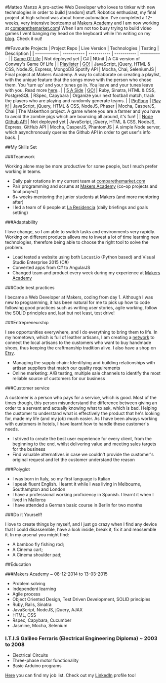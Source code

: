 #Matteo Manzo
A pro-active Web Developer who loves to tinker with new technologies in order to build [random] stuff. Robotics enthusiast, my final project at high school was about home automation. I've completed a 12-weeks, very intensive bootcamp at [Makers Academy](http://www.makersacademy.com/) and I am now working at [comparethemarket.com](http://www.comparethemarket.com/)!
When I am not too busy trying to build video games I vent banging my head on the keyboard while I'm writing on my [blog](http://matteomanzo.github.io/). Check it out!

##Favourite Projects
| Project Repo | Live Version | Technologies | Testing | Description |
| ------------ | ----------- | ----------- | ----------- | ----------- |
| [Game Of Life](https://github.com/matteomanzo/GameOfLife) | Not deployed yet | C# | NUnit | A C# version of Conway's Game Of Life |
| [Playlister](https://github.com/matteomanzo/Playlister) | [GO!](https://turnuptunein.herokuapp.com/) | JavaScript, jQuery, HTML & CSS, NodeJS, Express, MongoDB Spotify API | Mocha, Chai, SeleniumJS | Final project at Makers Academy. A way to collaborate on creating a playlist, with the unique feature that the songs move with the person who chose them. You 'turn up' and your tunes go in. You leave and your tunes leave with you. Read more [here](https://github.com/matteomanzo/Playlister/blob/master/README.md).. |
| [5 A Side](https://github.com/matteomanzo/5_a_side) | [GO!](https://makers-five-a-side.herokuapp.com/) | Ruby, Sinatra, HTML & CSS, PostgreSQL | RSpec, Capybara  | Organize your next football match, track the players who are playing and randomly generate teams. |
| [PigPong](https://github.com/matteomanzo/PigPong) | [Play it!](https://zombie-pig-pong.herokuapp.com) | JavaScript, jQuery, HTML & CSS, NodeJS, Phaser | Mocha, CasperJS, Chai | The Makerthon project. A game where you are a farmer and you have to avoid the zombie pigs which are bouncing all around, it's fun! |
| [Node Github API](https://github.com/matteomanzo/node_github_api) | Not deployed yet | JavaScript, jQuery, HTML & CSS, NodeJS, Express, GitHub API | Mocha, CasperJS, PhantomJS | A simple Node server, which asynchronously queries the Github API in order to get user's info back. |

##My Skills Set

###Teamwork

Working alone may be more productive for some people, but I much prefer working in teams.

- Daily pair rotations in my current team at [comparethemarket.com](http://www.comparethemarket.com/)
- Pair programming and scrums at [Makers Academy](http://www.makersacademy.com/) (co-op projects and final project)
- 6+ weeks mentoring the junior students at Makers (and more mentoring after)
- I led a team of 6 people at [La Residencia](http://www.belmond.com/la-residencia-mallorca/) (daily briefings and goals setting)

###Adaptability

I love change, so I am able to switch tasks and environments very rapidly.
Working on different products allows me to invest a lot of time learning new technologies, therefore being able to choose the right tool to solve the problem.

- Load tested a website using both Locust.io (Python based) and Visual Studio Enterprise 2015 (C#)
- Converted apps from C# to AngularJS
- Changed team and product every week during my experience at [Makers Academy](http://www.makersacademy.com/)

###Code best practices

I became a Web Developer at Makers, coding from day 1. Although I was new to programming, it has been natural for me to pick up how to code following good practices such as writing user stories, agile working, follow the SOLID principles and, last but not least, test drive!

###Entrepreneurship

I see opportunities everywhere, and I do everything to bring them to life. In my hometown, which is full of leather artisans, I am creating a [network](http://www.muntuch.com/) to connect the local artisans to the customers who want to buy handmade shoes, thus keeping the craftmanship tradition alive.
I also have a shop on [Etsy](https://www.etsy.com/shop/Rogante).
- Managing the supply chain: Identifying and building relationships with artisan suppliers that match our quality requirements
- Online marketing: A/B testing, multiple sale channels to identify the most reliable source of customers for our business

###Customer service

A customer is a person who pays for a service, which is good. Most of the times though, this person misunderstand the difference between giving an order to a servant and actually knowing what to ask, which is bad.
Helping the customer to understand what is effectively the product that he's looking for, made my life (and my job) much easier.
As I have been always working with customers in hotels, I have learnt how to handle these customer's needs.

- I strived to create the best user experience for every client, from the beginning to the end, whilst delivering value and meeting sales targets for the business
- Find valuable alternatives in case we couldn't provide the customer's original request and let the customer understand the reason

###Polyglot

- I was born in Italy, so my first language is Italian
- I speak fluent English. I learnt it while I was living in Melbourne, Southampton and London
- I have a professional working proficiency in Spanish. I learnt it when I lived in Mallorca
- I have attended a German basic course in Berlin for two months

###Do it Yourself!

I love to create things by myself, and I just go crazy when I find any device that I could disassemble, have a look inside, break it, fix it and reassemble it.
In my arsenal you might find:

- A bamboo fly fishing rod;
- A Cinema cart;
- A Cinema shoulder pad;

##Education

###Makers Academy ~ 08-12-2014 to 13-03-2015

- Problem solving
- Independent learning
- Agile process
- Object Oriented Design, Test Driven Development, SOLID principles
- Ruby, Rails, Sinatra
- JavaScript, NodeJS, jQuery, AJAX
- HTML, CSS
- Rspec, Capybara, Cucumber
- Jasmine, Mocha, Selenium

### I.T.I.S Galileo Ferraris (Electrical Engineering Diploma) ~ 2003 to 2008

- Electrical Circuits
- Three-phase motor functionality
- Basic Arduino programs

[Here](https://github.com/matteomanzo/CV/blob/master/job-list.md) you can find my job list. 
Check out my [LinkedIn](https://uk.linkedin.com/in/matteomanzo) profile too!
